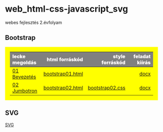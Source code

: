 # web_html-css-javascript_svg

webes fejlesztés 2.évfolyam

<style>
table {
    padding: 1rem;
    background: yellow;
}
    
table td {
    width: 25%;
}
    
table th {
    color: snow;
    background: gray;
    font-weight: 900;
    word-wrap: break-word;
}

table tr:nth-child(even) {b
    ackground: GhostWhite;
}

table tr:nth-child(odd) {b
    ackground: Lavender;
}

</style>
  
## Bootstrap

| lecke megoldás | html forráskód | style forráskód | feladat kiírás|
|:--- | ---: | ---:| ---:|
| [01 Bevezetés](Bootstrap/01%2Bevezetes/Proba/bootstrap01.html) | [bootstrap01.html](https://github.com/b6sics/web_html-css-javascript_svg/blob/master/Bootstrap/01%20Bevezetes/Proba/bootstrap01.html) | | [docx](Bootstrap/01%2Bevezetes/bootstrap01%2Bevezetes.docx) |
| [02 Jumbotron](Bootstrap/02%20Fizu.hu%201%20Jumbotron/Jumbotron/bootstrap02.html) | [bootstrap02.html](https://github.com/b6sics/web_html-css-javascript_svg/blob/master/Bootstrap/02%20Fizu.hu%201%20Jumbotron/Jumbotron/bootstrap02.html) | [bootstrap02.css](https://github.com/b6sics/web_html-css-javascript_svg/blob/master/Bootstrap/02%20Fizu.hu%201%20Jumbotron/Jumbotron/bootstrap02.css) | [docx](Bootstrap/02%20Fizu.hu%201%20Jumbotron/bootstrap02%20Fizu%201%20Jumbotron.docx) |

## SVG

[SVG](SVG-2020-02-06)

